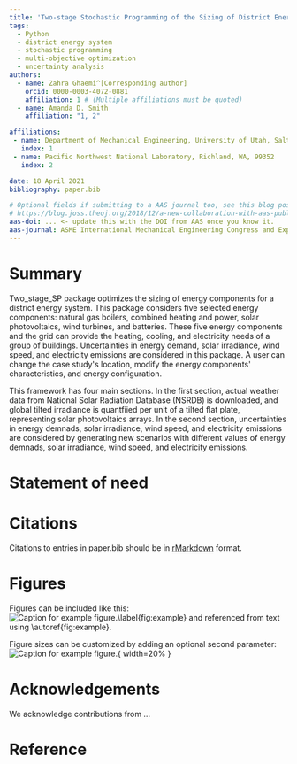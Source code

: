 ```yaml
---
title: 'Two-stage Stochastic Programming of the Sizing of District Energy Systems'
tags:
  - Python
  - district energy system
  - stochastic programming
  - multi-objective optimization
  - uncertainty analysis
authors:
  - name: Zahra Ghaemi^[Corresponding author]
    orcid: 0000-0003-4072-0881
    affiliation: 1 # (Multiple affiliations must be quoted)
  - name: Amanda D. Smith
    affiliation: "1, 2"

affiliations:
 - name: Department of Mechanical Engineering, University of Utah, Salt Lake City, UT 84112
   index: 1
 - name: Pacific Northwest National Laboratory, Richland, WA, 99352
   index: 2

date: 18 April 2021
bibliography: paper.bib

# Optional fields if submitting to a AAS journal too, see this blog post:
# https://blog.joss.theoj.org/2018/12/a-new-collaboration-with-aas-publishing
aas-doi: ... <- update this with the DOI from AAS once you know it.
aas-journal: ASME International Mechanical Engineering Congress and Exposition
---
```


# Summary
Two_stage_SP package optimizes the sizing of energy components for a district energy system. This package considers five selected energy components: natural gas boilers, combined heating and power, solar photovoltaics, wind turbines, and batteries. These five energy components and the grid can provide the heating, cooling, and electricity needs of a group of buildings. Uncertainties in energy demand, solar irradiance, wind speed, and electricity emissions are considered in this package. A user can change the case study's location, modify the energy components' characteristics, and energy configuration. 

This framework has four main sections. In the first section, actual weather data from National Solar Radiation Database (NSRDB) is downloaded, and global tilted irradiance is quantfiied per unit of a tilted flat plate, representing solar photovoltaics arrays. In the second section, uncertainties in energy demnads, solar irradiance, wind speed, and electricity emissions are considered by generating new scenarios with different values of energy demnads, solar irradiance, wind speed, and electricity emissions.

# Statement of need




# Citations

Citations to entries in paper.bib should be in
[rMarkdown](http://rmarkdown.rstudio.com/authoring_bibliographies_and_citations.html)
format.


# Figures

Figures can be included like this:
![Caption for example figure.\label{fig:example}](figure.png)
and referenced from text using \autoref{fig:example}.

Figure sizes can be customized by adding an optional second parameter:
![Caption for example figure.](figure.png){ width=20% }

# Acknowledgements

We acknowledge contributions from ...

# Reference
